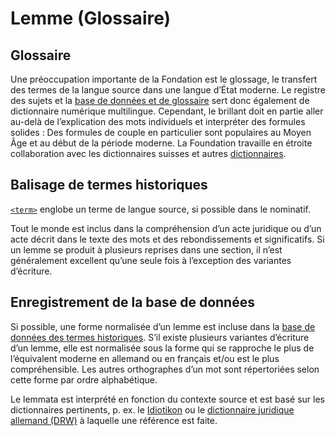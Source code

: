 # Lemme (Glossaire)

## Glossaire
Une préoccupation importante de la Fondation est le glossage, le transfert des termes de la langue
source dans une langue d’État moderne.
Le registre des sujets et la [base de données et de glossaire](https://termini.ssrq-sds-fds.ch)
sert donc également de dictionnaire numérique multilingue.
Cependant, le brillant doit en partie aller au-delà de l’explication des mots individuels et
interpréter des formules solides :
Des formules de couple en particulier sont populaires au Moyen Âge et au début de la période
moderne.
La Foundation travaille en étroite collaboration avec les dictionnaires suisses et
autres [dictionnaires](https://woerterbuchnetz.de/).


## Balisage de termes historiques

[`<term>`](term.fr.md) englobe un terme de langue source, si possible dans le nominatif.

Tout le monde est inclus dans la compréhension d’un acte juridique ou d’un acte décrit dans le
texte des mots et des rebondissements et significatifs.
Si un lemme se produit à plusieurs reprises dans une section, il n’est généralement excellent
qu’une seule fois à l’exception des variantes d’écriture.

## Enregistrement de la base de données
 
Si possible, une forme normalisée d’un lemme est incluse dans la
[base de données des termes historiques](https://termini.ssrq-sds-fds.ch). 
S’il existe plusieurs variantes d’écriture d’un lemme, elle est normalisée sous la forme qui se
rapproche le plus de l’équivalent moderne en allemand ou en français et/ou est le plus
compréhensible.
Les autres orthographes d’un mot sont répertoriées selon cette forme par ordre alphabétique.

Le lemmata est interprété en fonction du contexte source et est basé sur les dictionnaires
pertinents, p. ex. le [Idiotikon](https://www.idiotikon.ch/) ou le
[dictionnaire juridique allemand (DRW)](https://drw.hadw-bw.de/drw-cgi/zeige) à laquelle une
référence est faite.

